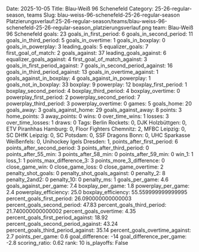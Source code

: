 Date: 2025-10-05
Title: Blau-Weiß 96 Schenefeld
Category: 25-26-regular-season, teams
Slug: blau-weiss-96-schenefeld-25-26-regular-season
Platzierungsverlauf:25-26-regular-season/teams/blau-weiss-96-schenefeld-25-26-regular-season_platzierungsverlauf.png
team: Blau-Weiß 96 Schenefeld
goals: 23
goals_in_first_period: 6
goals_in_second_period: 11
goals_in_third_period: 5
goals_in_overtime: 1
goals_in_boxplay: 0
goals_in_powerplay: 3
leading_goals: 5
equalizer_goals: 7
first_goal_of_match: 2
goals_against: 37
leading_goals_against: 6
equalizer_goals_against: 4
first_goal_of_match_against: 3
goals_in_first_period_against: 7
goals_in_second_period_against: 16
goals_in_third_period_against: 13
goals_in_overtime_against: 1
goals_against_in_boxplay: 4
goals_against_in_powerplay: 1
goals_not_in_boxplay: 33
boxplay: 9
powerplay: 12
boxplay_first_period: 1
boxplay_second_period: 4
boxplay_third_period: 4
boxplay_overtime: 0
powerplay_first_period: 2
powerplay_second_period: 7
powerplay_third_period: 3
powerplay_overtime: 0
games: 5
goals_home: 20
goals_away: 3
goals_against_home: 29
goals_against_away: 8
points: 3
home_points: 3
away_points: 0
wins: 0
over_time_wins: 1
losses: 3
over_time_losses: 1
draws: 0
Tags:  Berlin Rockets: 0,  DJK Holzbüttgen: 0,  ETV Piranhhas Hamburg: 0,  Floor Fighters Chemnitz: 2,  MFBC Leipzig: 0,  SC DHfK Leipzig: 0,  SC Potsdam: 0,  SSF Dragons Bonn: 0,  UHC Sparkasse Weißenfels: 0,  Unihockey Igels Dresden: 1,
points_after_first_period: 6
points_after_second_period: 3
points_after_third_period: 0
points_after_55_min: 3
points_after_58_min: 0
points_after_59_min: 0
win_1: 1
loss_1: 1
points_max_difference_3: 3
points_more_3_difference: 0
close_game_win: 0
close_game_loss: 0
close_game_overtime: 2
penalty_shot_goals: 0
penalty_shot_goals_against: 0
penalty_2: 8
penalty_2and2: 0
penalty_10: 0
penalty_ms: 1
goals_per_game: 4.6
goals_against_per_game: 7.4
boxplay_per_game: 1.8
powerplay_per_game: 2.4
powerplay_efficiency: 25.0
boxplay_efficiency: 55.559999999999995
percent_goals_first_period: 26.090000000000003
percent_goals_second_period: 47.83
percent_goals_third_period: 21.740000000000002
percent_goals_overtime: 4.35
percent_goals_first_period_against: 18.92
percent_goals_second_period_against: 43.24
percent_goals_third_period_against: 35.14
percent_goals_overtime_against: 2.7
points_per_game: 0.6
goal_difference: -14
goal_difference_per_game: -2.8
scoring_ratio: 0.62
rank: 10
is_playoffs: False
